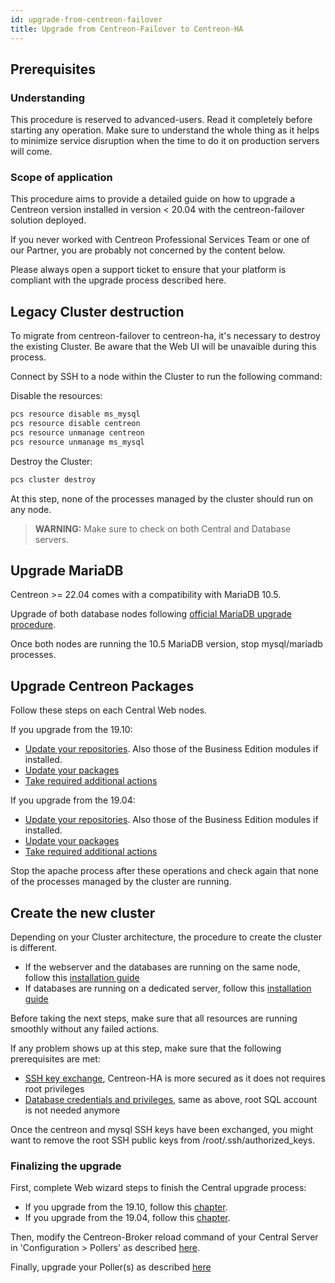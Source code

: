 ```yaml
---
id: upgrade-from-centreon-failover
title: Upgrade from Centreon-Failover to Centreon-HA
---
```


## Prerequisites

### Understanding

This procedure is reserved to advanced-users. Read it completely before starting any operation. 
Make sure to understand the whole thing as it helps to minimize service disruption when 
the time to do it on production servers will come.

### Scope of application

This procedure aims to provide a detailed guide on how to upgrade a Centreon version installed in version < 20.04 with 
the centreon-failover solution deployed. 

If you never worked with Centreon Professional Services Team or one of our Partner, you are probably not concerned by the content 
below.

Please always open a support ticket to ensure that your platform is compliant with the upgrade process described here.

## Legacy Cluster destruction

To migrate from centreon-failover to centreon-ha, it's necessary to destroy the existing Cluster. Be aware that the 
Web UI will be unavaible during this process.

Connect by SSH to a node within the Cluster to run the following command:

Disable the resources: 

```bash
pcs resource disable ms_mysql
pcs resource disable centreon
pcs resource unmanage centreon
pcs resource unmanage ms_mysql
```

Destroy the Cluster: 

```bash
pcs cluster destroy
```

At this step, none of the processes managed by the cluster should run on any node.

> **WARNING:** Make sure to check on both Central and Database servers. 

## Upgrade MariaDB

Centreon >= 22.04 comes with a compatibility with MariaDB 10.5.

Upgrade of both database nodes following [official MariaDB upgrade procedure](../../upgrade/upgrade-from-19-10.md#upgrade-mariadb-server). 

Once both nodes are running the 10.5 MariaDB version, stop mysql/mariadb processes. 

## Upgrade Centreon Packages 

Follow these steps on each Central Web nodes.

If you upgrade from the 19.10: 
* [Update your repositories](../../upgrade/upgrade-from-19-10.md#update-the-centreon-repository). Also those of the Business Edition modules if installed.
* [Update your packages](../../upgrade/upgrade-from-19-10.md#upgrade-the-centreon-solution)
* [Take required additional actions](../../upgrade/upgrade-from-19-10.md#additional-actions)

If you upgrade from the 19.04: 
* [Update your repositories](../../upgrade/upgrade-from-19-04.md#update-the-centreon-repository). Also those of the Business Edition modules if installed.
* [Update your packages](../../upgrade/upgrade-from-19-04.md#upgrade-the-centreon-solution)
* [Take required additional actions](../../upgrade/upgrade-from-19-04.md#additional-actions)

Stop the apache process after these operations and check again that none of the 
processes managed by the cluster are running.

## Create the new cluster

Depending on your Cluster architecture, the procedure to create the cluster is different. 
* If the webserver and the databases are running on the same node, follow this [installation guide](../../installation/installation-of-centreon-ha/installation-2-nodes.md#setting-up-the-centreon-cluster)
* If databases are running on a dedicated server, follow this [installation guide](../../installation/installation-of-centreon-ha/installation-4-nodes.md#setting-up-the-centreon-cluster)

Before taking the next steps, make sure that all resources are running smoothly without any failed actions.

If any problem shows up at this step, make sure that the following prerequisites are met: 
* [SSH key exchange](../../installation/installation-of-centreon-ha/installation-2-nodes.md#ssh-keys-exchange), Centreon-HA is more secured as it does not requires root privileges
* [Database credentials and privileges](../../installation/installation-of-centreon-ha/installation-2-nodes.md#creating-the-centreon-mariadb-account), same as above, root SQL account is not needed anymore  

Once the centreon and mysql SSH keys have been exchanged, you might want to remove the root SSH public keys from /root/.ssh/authorized_keys.

### Finalizing the upgrade

First, complete Web wizard steps to finish the Central upgrade process:
* If you upgrade from the 19.10, follow this [chapter](../../upgrade/upgrade-from-19-10.md#finalizing-the-upgrade).
* If you upgrade from the 19.04, follow this [chapter](../../upgrade/upgrade-from-19-04.md#finalizing-the-upgrade).

Then, modify the Centreon-Broker reload command of your Central Server in 'Configuration > Pollers' as described [here](../../installation/installation-of-centreon-ha/installation-2-nodes.md#customizing-poller-reload-command).

Finally, upgrade your Poller(s) as described [here](../../upgrade/upgrade-from-19-04.md#upgrade-the-poller)
